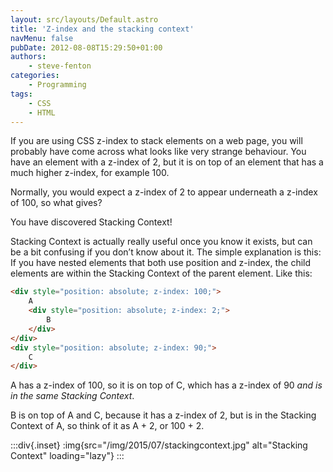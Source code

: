 ```yaml
---
layout: src/layouts/Default.astro
title: 'Z-index and the stacking context'
navMenu: false
pubDate: 2012-08-08T15:29:50+01:00
authors:
    - steve-fenton
categories:
    - Programming
tags:
    - CSS
    - HTML
---
```


If you are using CSS z-index to stack elements on a web page, you will probably have come across what looks like very strange behaviour. You have an element with a z-index of 2, but it is on top of an element that has a much higher z-index, for example 100.

Normally, you would expect a z-index of 2 to appear underneath a z-index of 100, so what gives?

You have discovered Stacking Context!

Stacking Context is actually really useful once you know it exists, but can be a bit confusing if you don’t know about it. The simple explanation is this: If you have nested elements that both use position and z-index, the child elements are within the Stacking Context of the parent element. Like this:

```html
<div style="position: absolute; z-index: 100;">
    A
    <div style="position: absolute; z-index: 2;">
        B
    </div>
</div>
<div style="position: absolute; z-index: 90;">
    C
</div>
```

A has a z-index of 100, so it is on top of C, which has a z-index of 90 *and is in the same Stacking Context*.

B is on top of A and C, because it has a z-index of 2, but is in the Stacking Context of A, so think of it as A + 2, or 100 + 2.

:::div{.inset}
:img{src="/img/2015/07/stackingcontext.jpg" alt="Stacking Context" loading="lazy"}
:::